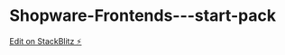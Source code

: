 # Shopware-Frontends---start-pack

[Edit on StackBlitz ⚡️](https://stackblitz.com/edit/github-zveyys-rng2iq)